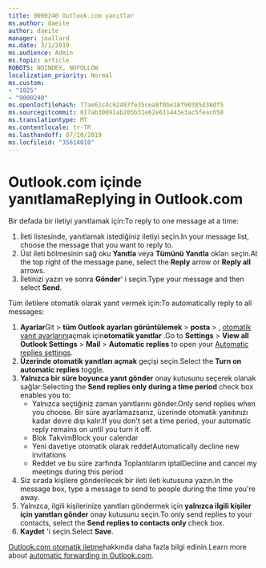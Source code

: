```yaml
---
title: 9000240 Outlook.com yanıtlar
ms.author: daeite
author: daeite
manager: joallard
ms.date: 3/1/2019
ms.audience: Admin
ms.topic: article
ROBOTS: NOINDEX, NOFOLLOW
localization_priority: Normal
ms.custom:
- "1825"
- "9000240"
ms.openlocfilehash: 77ae61c4c92497fe35cea8f0be18f90385d38df5
ms.sourcegitcommit: 017ab30091ab205b31e62e611443e3ac5feac658
ms.translationtype: MT
ms.contentlocale: tr-TR
ms.lasthandoff: 07/10/2019
ms.locfileid: "35614010"
---
```

# <a name="replying-in-outlookcom"></a><span data-ttu-id="10709-102">Outlook.com içinde yanıtlama</span><span class="sxs-lookup"><span data-stu-id="10709-102">Replying in Outlook.com</span></span>

<span data-ttu-id="10709-103">Bir defada bir iletiyi yanıtlamak için:</span><span class="sxs-lookup"><span data-stu-id="10709-103">To reply to one message at a time:</span></span>

1. <span data-ttu-id="10709-104">İleti listesinde, yanıtlamak istediğiniz iletiyi seçin.</span><span class="sxs-lookup"><span data-stu-id="10709-104">In your message list, choose the message that you want to reply to.</span></span>
2. <span data-ttu-id="10709-105">Üst ileti bölmesinin sağ oku **Yanıtla** veya **Tümünü Yanıtla** okları seçin.</span><span class="sxs-lookup"><span data-stu-id="10709-105">At the top right of the message pane, select the **Reply** arrow or **Reply all** arrows.</span></span>
3. <span data-ttu-id="10709-106">İletinizi yazın ve sonra **Gönder**' i seçin.</span><span class="sxs-lookup"><span data-stu-id="10709-106">Type your message and then select **Send**.</span></span>

<span data-ttu-id="10709-107">Tüm iletilere otomatik olarak yanıt vermek için:</span><span class="sxs-lookup"><span data-stu-id="10709-107">To automatically reply to all messages:</span></span>

1. <span data-ttu-id="10709-108">**Ayarlar**Git > **tüm Outlook ayarları görüntülemek** > **posta** > , [otomatik yanıt ayarlarını](https://outlook.live.com/mail/options/mail/automaticReplies)açmak için**otomatik yanıtlar** .</span><span class="sxs-lookup"><span data-stu-id="10709-108">Go to **Settings** > **View all Outlook Settings** > **Mail** > **Automatic replies** to open your [Automatic replies settings](https://outlook.live.com/mail/options/mail/automaticReplies).</span></span>
2. <span data-ttu-id="10709-109">**Üzerinde otomatik yanıtları açmak** geçişi seçin.</span><span class="sxs-lookup"><span data-stu-id="10709-109">Select the **Turn on automatic replies** toggle.</span></span>
3. <span data-ttu-id="10709-110">**Yalnızca bir süre boyunca yanıt gönder** onay kutusunu seçerek olanak sağlar:</span><span class="sxs-lookup"><span data-stu-id="10709-110">Selecting the **Send replies only during a time period** check box enables you to:</span></span>
    - <span data-ttu-id="10709-111">Yalnızca seçtiğiniz zaman yanıtlarını gönder.</span><span class="sxs-lookup"><span data-stu-id="10709-111">Only send replies when you choose.</span></span> <span data-ttu-id="10709-112">Bir süre ayarlamazsanız, üzerinde otomatik yanıtınızı kadar devre dışı kalır.</span><span class="sxs-lookup"><span data-stu-id="10709-112">If you don't set a time period, your automatic reply remains on until you turn it off.</span></span>
    - <span data-ttu-id="10709-113">Blok Takvim</span><span class="sxs-lookup"><span data-stu-id="10709-113">Block your calendar</span></span>
    - <span data-ttu-id="10709-114">Yeni davetiye otomatik olarak reddet</span><span class="sxs-lookup"><span data-stu-id="10709-114">Automatically decline new invitations</span></span>
    - <span data-ttu-id="10709-115">Reddet ve bu süre zarfında Toplantılarım iptal</span><span class="sxs-lookup"><span data-stu-id="10709-115">Decline and cancel my meetings during this period</span></span>
4. <span data-ttu-id="10709-116">Siz sırada kişilere gönderilecek bir ileti ileti kutusuna yazın.</span><span class="sxs-lookup"><span data-stu-id="10709-116">In the message box, type a message to send to people during the time you're away.</span></span>
5. <span data-ttu-id="10709-117">Yalnızca, ilgili kişilerinize yanıtları göndermek için **yalnızca ilgili kişiler için yanıtları gönder** onay kutusunu seçin.</span><span class="sxs-lookup"><span data-stu-id="10709-117">To only send replies to your contacts, select the **Send replies to contacts only** check box.</span></span>
6. <span data-ttu-id="10709-118">**Kaydet** 'i seçin.</span><span class="sxs-lookup"><span data-stu-id="10709-118">Select **Save**.</span></span>

<span data-ttu-id="10709-119">[Outlook.com otomatik iletme](https://support.office.com/article/14614626-9855-48dc-a986-dec81d07b1a0?wt.mc_id=Office_Outlook_com_Alchemy)hakkında daha fazla bilgi edinin.</span><span class="sxs-lookup"><span data-stu-id="10709-119">Learn more about [automatic forwarding in Outlook.com](https://support.office.com/article/14614626-9855-48dc-a986-dec81d07b1a0?wt.mc_id=Office_Outlook_com_Alchemy).</span></span>